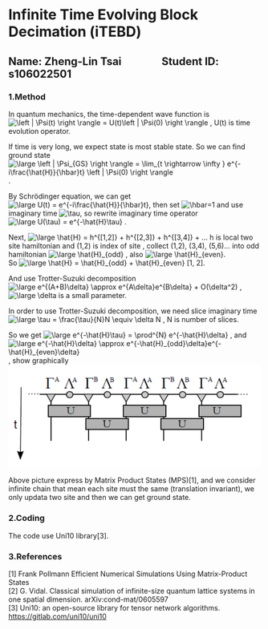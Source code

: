 # Infinite Time Evolving Block Decimation (iTEBD)

## Name: Zheng-Lin Tsai             &ensp; Student ID: s106022501

### 1.Method

In quantum mechanics, the time-dependent wave function is <img src="https://latex.codecogs.com/png.latex?\left&space;|&space;\Psi(t)&space;\right&space;\rangle&space;=&space;U(t)\left&space;|&space;\Psi(0)&space;\right&space;\rangle" title="\left | \Psi(t) \right \rangle = U(t)\left | \Psi(0) \right \rangle" /> , U(t) is time evolution operator. <br />

If time is very long, we expect state is most stable state. So we can find ground state <img src="https://latex.codecogs.com/gif.latex?\large&space;\left&space;|&space;\Psi_{GS}&space;\right&space;\rangle&space;=&space;\lim_{t&space;\rightarrow&space;\infty&space;}&space;e^{-i\frac{\hat{H}}{\hbar}t}&space;\left&space;|&space;\Psi(0)&space;\right&space;\rangle" title="\large \left | \Psi_{GS} \right \rangle = \lim_{t \rightarrow \infty } e^{-i\frac{\hat{H}}{\hbar}t} \left | \Psi(0) \right \rangle" /> . <br />

By Schrödinger equation, we can get  <img src="https://latex.codecogs.com/png.latex?\large&space;U(t)&space;=&space;e^{-i\frac{\hat{H}}{\hbar}t}" title="\large U(t) = e^{-i\frac{\hat{H}}{\hbar}t}" />, then set <img src="https://latex.codecogs.com/png.latex?\hbar" title="\hbar" />=1 and use imaginary time <img src="https://latex.codecogs.com/png.latex?\tau" title="\tau" />, so rewrite imaginary time operator <img src="https://latex.codecogs.com/gif.latex?\large&space;U(\tau)&space;=&space;e^{-\hat{H}\tau}" title="\large U(\tau) = e^{-\hat{H}\tau}" /> . <br />

Next, <img src="https://latex.codecogs.com/gif.latex?\large&space;\hat{H}&space;=&space;h^{(1,2)}&space;&plus;&space;h^{(2,3)}&space;&plus;&space;h^{(3,4)}&space;&plus;&space;..." title="\large \hat{H} = h^{[1,2]} + h^{[2,3]} + h^{[3,4]} + ..." /> h is local two site hamiltonian and (1,2) is index of site , collect (1,2), (3,4), (5,6)... into odd hamiltonian <img src="https://latex.codecogs.com/gif.latex?\large&space;\hat{H}_{odd}" title="\large \hat{H}_{odd}" /> , also <img src="https://latex.codecogs.com/gif.latex?\large&space;\hat{H}_{even}" title="\large \hat{H}_{even}" />. <br />
So <img src="https://latex.codecogs.com/gif.latex?\large&space;\hat{H}&space;=&space;\hat{H}_{odd}&space;&plus;&space;\hat{H}_{even}" title="\large \hat{H} = \hat{H}_{odd} + \hat{H}_{even}" /> [1, 2].  <br />

And use Trotter-Suzuki decomposition <img src="https://latex.codecogs.com/gif.latex?\large&space;e^{(A&plus;B)\delta}&space;\approx&space;e^{A\delta}e^{B\delta}&space;&plus;&space;O(\delta^2)" title="\large e^{(A+B)\delta} \approx e^{A\delta}e^{B\delta} + O(\delta^2)" /> , <img src="https://latex.codecogs.com/gif.latex?\large&space;\delta" title="\large \delta" /> is a small parameter. <br />

In order to use Trotter-Suzuki decomposition, we need slice imaginary time <img src="https://latex.codecogs.com/gif.latex?\large&space;\tau&space;=&space;\frac{\tau}{N}N&space;\equiv&space;\delta&space;N" title="\large \tau = \frac{\tau}{N}N \equiv \delta N" /> , N is number of slices. <br />

So we get <img src="https://latex.codecogs.com/gif.latex?\large&space;e^{-\hat{H}\tau}&space;=&space;\prod^{N}&space;e^{-\hat{H}\delta}" title="\large e^{-\hat{H}\tau} = \prod^{N} e^{-\hat{H}\delta}" /> , and <img src="https://latex.codecogs.com/gif.latex?\large&space;e^{-\hat{H}\delta}&space;\approx&space;e^{-\hat{H}_{odd}\delta}e^{-\hat{H}_{even}\delta}" title="\large e^{-\hat{H}\delta} \approx e^{-\hat{H}_{odd}\delta}e^{-\hat{H}_{even}\delta}" /> , show graphically ![FIG.1](database/fig_1.PNG)  <br />

Above picture express by Matrix Product States (MPS)[1], and we consider infinite chain that mean each site must the same (translation invariant), we only updata two site and then we can get ground state. <br />

### 2.Coding
The code use Uni10 library[3]. <br />

### 3.References
[1] Frank Pollmann Efficient Numerical Simulations Using Matrix-Product States  <br />
[2] G. Vidal. Classical simulation of infinite-size quantum lattice systems in one spatial dimension. arXiv:cond-mat/0605597   <br />
[3] Uni10: an open-source library for tensor network algorithms. https://gitlab.com/uni10/uni10  <br />
